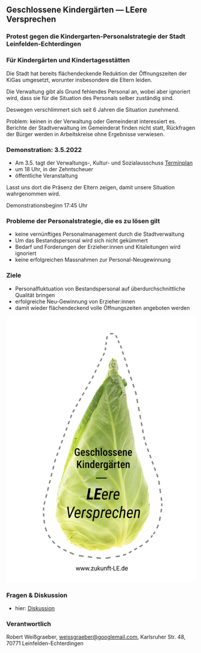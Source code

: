 ## Geschlossene Kindergärten — LEere Versprechen
### Protest gegen die Kindergarten-Personalstrategie der Stadt Leinfelden-Echterdingen
### Für Kindergärten und Kindertagesstätten

Die Stadt hat bereits flächendeckende Reduktion der Öffnungszeiten der KiGas umgesetzt, worunter insbesondere die Eltern leiden.

Die Verwaltung gibt als Grund fehlendes Personal an, wobei aber ignoriert wird, dass sie für die Situation des Personals selber zuständig sind.

Deswegen verschlimmert sich seit 6 Jahren die Situation zunehmend.

Problem: keinen in der Verwaltung oder Gemeinderat interessiert es. Berichte der Stadtverwaltung im Gemeinderat finden nicht statt, Rückfragen der Bürger werden in Arbeitskreise ohne Ergebnisse verwiesen.



### Demonstration: 3.5.2022

* Am 3.5. tagt der Verwaltungs-, Kultur- und Sozialausschuss [Terminplan](https://www.leinfelden-echterdingen.sitzung-online.de/to010?SILFDNR=1233&refresh=false)
* um 18 Uhr, in der Zehntscheuer
* öffentliche Veranstaltung

Lasst uns dort die Präsenz der Eltern zeigen, damit unsere Situation wahrgenommen wird.

Demonstrationsbeginn 17:45 Uhr

### Probleme der Personalstrategie, die es zu lösen gilt
* keine vernünftiges Personalmanagement durch die Stadtverwaltung
* Um das Bestandspersonal wird sich nicht gekümmert
* Bedarf und Forderungen der Erzieher:innen und Kitaleitungen wird ignoriert
* keine erfolgreichen Massnahmen zur Personal-Neugewinnung

### Ziele
* Personalfluktuation von Bestandspersonal auf überdurchschnittliche Qualität bringen
* erfolgreiche Neu-Gewinnung von Erzieher:innen
* damit wieder flächendeckend volle Öffnungszeiten angeboten werden


![Logo](/eltern-le.png)




### Fragen & Diskussion
* hier: [Diskussion](https://github.com/robert-weissgraeber/robert-weissgraeber/discussions)


### Verantwortlich

Robert Weißgraeber,
   weissgraeber@googlemail.com, 
   Karlsruher Str. 48,
   70771 Leinfelden-Echterdingen
